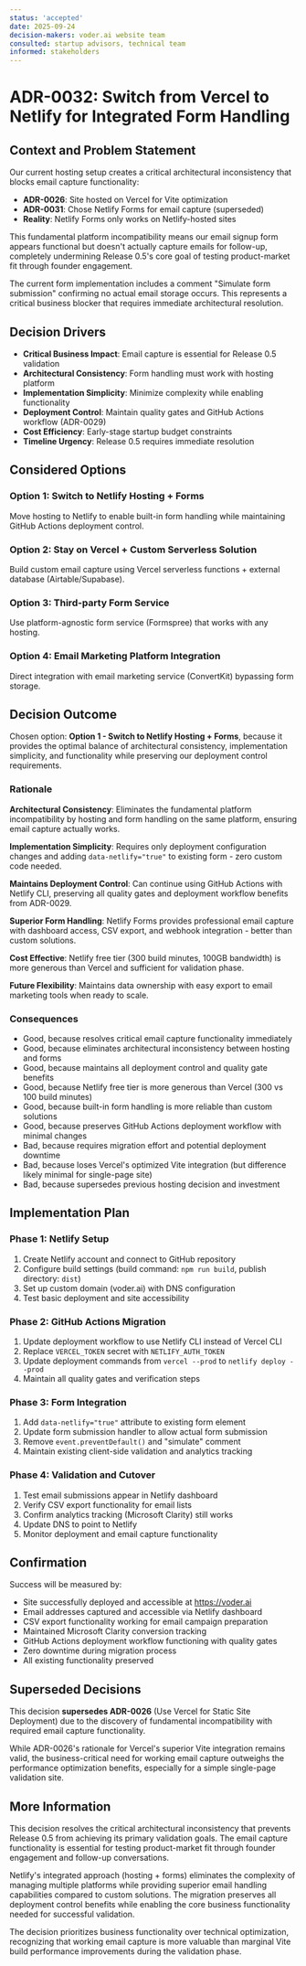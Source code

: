 ```yaml
---
status: 'accepted'
date: 2025-09-24
decision-makers: voder.ai website team
consulted: startup advisors, technical team
informed: stakeholders
---
```


# ADR-0032: Switch from Vercel to Netlify for Integrated Form Handling

## Context and Problem Statement

Our current hosting setup creates a critical architectural inconsistency that blocks email capture functionality:

- **ADR-0026**: Site hosted on Vercel for Vite optimization
- **ADR-0031**: Chose Netlify Forms for email capture (superseded)
- **Reality**: Netlify Forms only works on Netlify-hosted sites

This fundamental platform incompatibility means our email signup form appears functional but doesn't actually capture emails for follow-up, completely undermining Release 0.5's core goal of testing product-market fit through founder engagement.

The current form implementation includes a comment "Simulate form submission" confirming no actual email storage occurs. This represents a critical business blocker that requires immediate architectural resolution.

## Decision Drivers

- **Critical Business Impact**: Email capture is essential for Release 0.5 validation
- **Architectural Consistency**: Form handling must work with hosting platform
- **Implementation Simplicity**: Minimize complexity while enabling functionality
- **Deployment Control**: Maintain quality gates and GitHub Actions workflow (ADR-0029)
- **Cost Efficiency**: Early-stage startup budget constraints
- **Timeline Urgency**: Release 0.5 requires immediate resolution

## Considered Options

### Option 1: Switch to Netlify Hosting + Forms

Move hosting to Netlify to enable built-in form handling while maintaining GitHub Actions deployment control.

### Option 2: Stay on Vercel + Custom Serverless Solution

Build custom email capture using Vercel serverless functions + external database (Airtable/Supabase).

### Option 3: Third-party Form Service

Use platform-agnostic form service (Formspree) that works with any hosting.

### Option 4: Email Marketing Platform Integration

Direct integration with email marketing service (ConvertKit) bypassing form storage.

## Decision Outcome

Chosen option: **Option 1 - Switch to Netlify Hosting + Forms**, because it provides the optimal balance of architectural consistency, implementation simplicity, and functionality while preserving our deployment control requirements.

### Rationale

**Architectural Consistency**: Eliminates the fundamental platform incompatibility by hosting and form handling on the same platform, ensuring email capture actually works.

**Implementation Simplicity**: Requires only deployment configuration changes and adding `data-netlify="true"` to existing form - zero custom code needed.

**Maintains Deployment Control**: Can continue using GitHub Actions with Netlify CLI, preserving all quality gates and deployment workflow benefits from ADR-0029.

**Superior Form Handling**: Netlify Forms provides professional email capture with dashboard access, CSV export, and webhook integration - better than custom solutions.

**Cost Effective**: Netlify free tier (300 build minutes, 100GB bandwidth) is more generous than Vercel and sufficient for validation phase.

**Future Flexibility**: Maintains data ownership with easy export to email marketing tools when ready to scale.

### Consequences

- Good, because resolves critical email capture functionality immediately
- Good, because eliminates architectural inconsistency between hosting and forms
- Good, because maintains all deployment control and quality gate benefits
- Good, because Netlify free tier is more generous than Vercel (300 vs 100 build minutes)
- Good, because built-in form handling is more reliable than custom solutions
- Good, because preserves GitHub Actions deployment workflow with minimal changes
- Bad, because requires migration effort and potential deployment downtime
- Bad, because loses Vercel's optimized Vite integration (but difference likely minimal for single-page site)
- Bad, because supersedes previous hosting decision and investment

## Implementation Plan

### Phase 1: Netlify Setup

1. Create Netlify account and connect to GitHub repository
2. Configure build settings (build command: `npm run build`, publish directory: `dist`)
3. Set up custom domain (voder.ai) with DNS configuration
4. Test basic deployment and site accessibility

### Phase 2: GitHub Actions Migration

1. Update deployment workflow to use Netlify CLI instead of Vercel CLI
2. Replace `VERCEL_TOKEN` secret with `NETLIFY_AUTH_TOKEN`
3. Update deployment commands from `vercel --prod` to `netlify deploy --prod`
4. Maintain all quality gates and verification steps

### Phase 3: Form Integration

1. Add `data-netlify="true"` attribute to existing form element
2. Update form submission handler to allow actual form submission
3. Remove `event.preventDefault()` and "simulate" comment
4. Maintain existing client-side validation and analytics tracking

### Phase 4: Validation and Cutover

1. Test email submissions appear in Netlify dashboard
2. Verify CSV export functionality for email lists
3. Confirm analytics tracking (Microsoft Clarity) still works
4. Update DNS to point to Netlify
5. Monitor deployment and email capture functionality

## Confirmation

Success will be measured by:

- Site successfully deployed and accessible at https://voder.ai
- Email addresses captured and accessible via Netlify dashboard
- CSV export functionality working for email campaign preparation
- Maintained Microsoft Clarity conversion tracking
- GitHub Actions deployment workflow functioning with quality gates
- Zero downtime during migration process
- All existing functionality preserved

## Superseded Decisions

This decision **supersedes ADR-0026** (Use Vercel for Static Site Deployment) due to the discovery of fundamental incompatibility with required email capture functionality.

While ADR-0026's rationale for Vercel's superior Vite integration remains valid, the business-critical need for working email capture outweighs the performance optimization benefits, especially for a simple single-page validation site.

## More Information

This decision resolves the critical architectural inconsistency that prevents Release 0.5 from achieving its primary validation goals. The email capture functionality is essential for testing product-market fit through founder engagement and follow-up conversations.

Netlify's integrated approach (hosting + forms) eliminates the complexity of managing multiple platforms while providing superior email handling capabilities compared to custom solutions. The migration preserves all deployment control benefits while enabling the core business functionality needed for successful validation.

The decision prioritizes business functionality over technical optimization, recognizing that working email capture is more valuable than marginal Vite build performance improvements during the validation phase.
